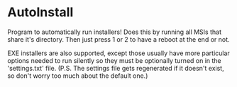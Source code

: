 # AutoInstall
Program to automatically run installers! Does this by running all MSIs that share it's  directory. Then just press 1 or 2 to have a reboot at the end or not.

EXE installers are also supported, except those usually have more particular options needed to run silently so they must be optionally turned on in the 'settings.txt' file.
(P.S. The settings file gets regenerated if it doesn't exist, so don't worry too much about the default one.)

